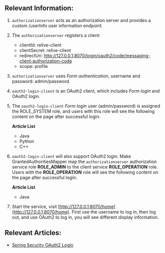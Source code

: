 ## Relevant Information:

1. `authorizationserver` acts as an authorization server and provides a custom /userInfo user information endpoint.

2. The `authorizationserver` registers a client:
    - clientId: relive-client
    - clientSecret: relive-client
    - redirectUri: http://127.0.0.1:8070/login/oauth2/code/messaging-client-authorization-code
    - scope: profile

3. `authorizationserver` uses *Form authentication*, username and password: admin/password.

4. `oauth2-login-client` is an OAuth2 client, which includes *Form login* and OAuth2 login.
 
5. The `oauth2-login-client` *Form* *login* user (admin/password) is assigned the ROLE_SYSTEM role, and users with this
   role will see the following content on the page after successful login:

   **Article List**
   
   - Java
   - Python
   - C++

6. `oauth2-login-client` will also support OAuth2 login. Make GrantedAuthoritiesMapper map the `authorizationserver`
   authorization service role **ROLE_ADMIN** to the client service **ROLE_OPERATION** role. Users with the 
   **ROLE_OPERATION** role will see the following content on the page after successful login:

   **Article List**
   
   - Java


7. Start the service, visit [http://127.0.0.1:8070/home](http://127.0.0.1:8070/home). First use the username to log in,
   then log out, and use OAuth2 to log in, you will see different display information.

## Relevant Articles:

- [Spring Security OAuth2 Login](https://relive27.github.io/blog/oauth2-login)
